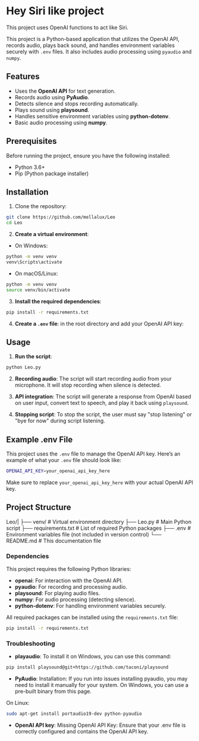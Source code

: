 # Hey Siri like project

This project uses OpenAI functions to act like Siri.

This project is a Python-based application that utilizes the OpenAI API, records audio, plays back sound, and handles environment variables securely with `.env` files. It also includes audio processing using `pyaudio` and `numpy`.

## Features
- Uses the **OpenAI API** for text generation.
- Records audio using **PyAudio**.
- Detects silence and stops recording automatically.
- Plays sound using **playsound**.
- Handles sensitive environment variables using **python-dotenv**.
- Basic audio processing using **numpy**.

## Prerequisites

Before running the project, ensure you have the following installed:
- Python 3.6+
- Pip (Python package installer)

## Installation

1. Clone the repository:
```bash
git clone https://github.com/mellalux/Leo
cd Leo
```

2. **Create a virtual environment**:
- On Windows:
```bash
python -m venv venv
venv\Scripts\activate
```
- On macOS/Linux:
```bash
python -m venv venv
source venv/bin/activate
```

3. **Install the required dependencies**:
```bash
pip install -r requirements.txt
```

4. **Create a `.env` file**: in the root directory and add your OpenAI API key:

## Usage

1. **Run the script**:
```bash
python Leo.py
```

2. **Recording audio**: The script will start recording audio from your microphone. It will stop recording when silence is detected.

3. **API integration**: The script will generate a response from OpenAI based on user input, convert text to speech, and play it back using `playsound`.

4. **Stopping script**: To stop the script, the user must say "stop listening" or "bye for now" during script listening.

## Example .env File

This project uses the `.env` file to manage the OpenAI API key. Here’s an example of what your `.env` file should look like:

```bash
OPENAI_API_KEY=your_openai_api_key_here
```
Make sure to replace `your_openai_api_key_here` with your actual OpenAI API key.

## Project Structure
Leo/| 
    ├── venv/ # Virtual environment directory 
    ├── Leo.py # Main Python script 
    ├── requirements.txt # List of required Python packages 
    ├── .env # Environment variables file (not included in version control) 
    └── README.md # This documentation file

### Dependencies
This project requires the following Python libraries:

- **openai**: For interaction with the OpenAI API.
- **pyaudio**: For recording and processing audio.
- **playsound**: For playing audio files.
- **numpy**: For audio processing (detecting silence).
- **python-dotenv**: For handling environment variables securely.

All required packages can be installed using the `requirements.txt` file:
```bash
pip install -r requirements.txt
```

### Troubleshooting

- **playaudio**: To install it on Windows, you can use this command:

```bash
pip install playsound@git+https://github.com/taconi/playsound
```

- **PyAudio**: Installation: If you run into issues installing pyaudio, you may need to install it manually for your system. On Windows, you can use a pre-built binary from this page.

On Linux:
```bash
sudo apt-get install portaudio19-dev python-pyaudio
```

- **OpenAI API key**: Missing OpenAI API Key: Ensure that your .env file is correctly configured and contains the OpenAI API key.